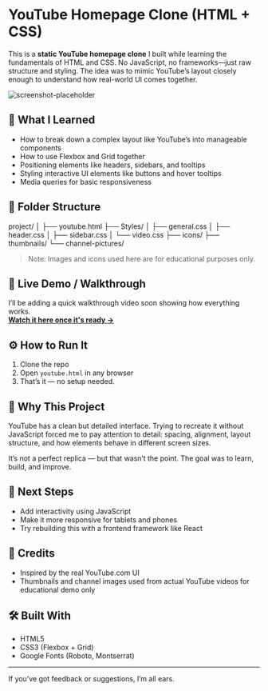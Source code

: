 # YouTube Homepage Clone (HTML + CSS)

This is a **static YouTube homepage clone** I built while learning the fundamentals of HTML and CSS. No JavaScript, no frameworks—just raw structure and styling. The idea was to mimic YouTube’s layout closely enough to understand how real-world UI comes together.

![screenshot-placeholder](path-to-your-screenshot-if-any)

## 🌱 What I Learned

- How to break down a complex layout like YouTube’s into manageable components
- How to use Flexbox and Grid together
- Positioning elements like headers, sidebars, and tooltips
- Styling interactive UI elements like buttons and hover tooltips
- Media queries for basic responsiveness

## 📁 Folder Structure

project/
│
├── youtube.html
├── Styles/
│ ├── general.css
│ ├── header.css
│ ├── sidebar.css
│ └── video.css
├── icons/
├── thumbnails/
└── channel-pictures/

> Note: Images and icons used here are for educational purposes only.

## 🎥 Live Demo / Walkthrough

I’ll be adding a quick walkthrough video soon showing how everything works.  
**[Watch it here once it's ready →](#)**

## ⚙️ How to Run It

1. Clone the repo
2. Open `youtube.html` in any browser
3. That’s it — no setup needed.

## 💬 Why This Project

YouTube has a clean but detailed interface. Trying to recreate it without JavaScript forced me to pay attention to detail: spacing, alignment, layout structure, and how elements behave in different screen sizes.

It’s not a perfect replica — but that wasn’t the point. The goal was to learn, build, and improve.

## 🧠 Next Steps

- Add interactivity using JavaScript
- Make it more responsive for tablets and phones
- Try rebuilding this with a frontend framework like React

## 📌 Credits

- Inspired by the real YouTube.com UI
- Thumbnails and channel images used from actual YouTube videos for educational demo only

## 🛠 Built With

- HTML5
- CSS3 (Flexbox + Grid)
- Google Fonts (Roboto, Montserrat)

---

If you’ve got feedback or suggestions, I’m all ears.
